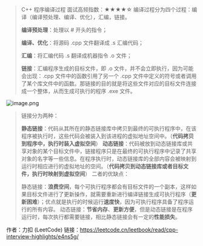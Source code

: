 > C++ 程序编译过程
> 面试高频指数：★★★★☆
> 编译过程分为四个过程：编译（编译预处理、编译、优化），汇编，链接。
>
> **编译预处理**：处理以 # 开头的指令；
>
> **编译、优化**：将源码 .cpp 文件翻译成 .s 汇编代码；
>
> **汇编**：将汇编代码 .s 翻译成机器指令 .o 文件；
>
> **链接**：汇编程序生成的目标文件，即 .o 文件，并不会立即执行，因为可能会出现：.cpp 文件中的函数引用了另一个 .cpp 文件中定义的符号或者调用了某个库文件中的函数。那链接的目的就是将这些文件对应的目标文件连接成一个整体，从而生成可执行的程序 .exe 文件。

![image.png](E:\笔记\图片库\1612676946-HVvkdR-image-16598733358843.png)

> 链接分为两种：
>
> **静态链接**：代码从其所在的静态链接库中拷贝到最终的可执行程序中，在该程序被执行时，这些代码会被装入到该进程的虚拟地址空间中。（**代码拷贝到程序中，执行时装入虚拟空间**）
> **动态链接**：代码被放到动态链接库或共享对象的某个目标文件中，链接程序只是在最终的可执行程序中记录了共享对象的名字等一些信息。在程序执行时，动态链接库的全部内容会被映射到运行时相应进行的虚拟地址的空间。（**代码拷贝到动态链接库或者目标文件，执行时映射到虚拟空间**）
> 二者的优缺点：
>
> 静态链接：**浪费空间**，每个可执行程序都会有目标文件的一个副本，这样如果目标文件进行了更新操作，就需要重新进行编译链接生成可执行程序（**更新困难**）；优点就是执行的时候运行**速度快**，因为可执行程序具备了程序运行的所有内容。
> 动态链接：**节省内存**、**更新方便**，但是动态链接是在程序运行时，每次执行都需要链接，相比静态链接会有一定的**性能损失**。

作者：力扣 (LeetCode)
链接：https://leetcode.cn/leetbook/read/cpp-interview-highlights/e4ns5g/
